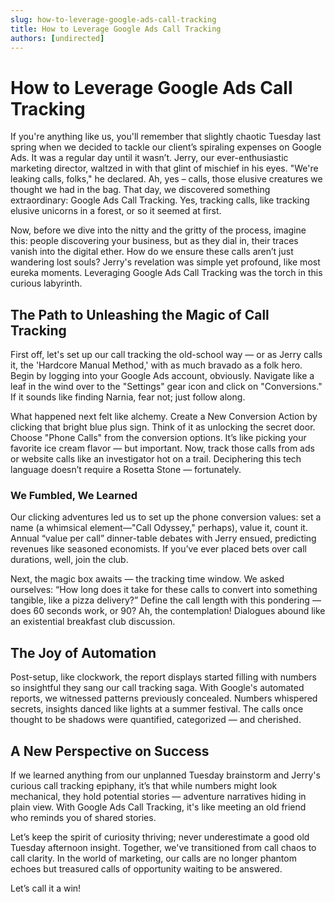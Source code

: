 ```yaml
---
slug: how-to-leverage-google-ads-call-tracking
title: How to Leverage Google Ads Call Tracking
authors: [undirected]
---
```



# How to Leverage Google Ads Call Tracking

If you're anything like us, you'll remember that slightly chaotic Tuesday last spring when we decided to tackle our client’s spiraling expenses on Google Ads. It was a regular day until it wasn’t. Jerry, our ever-enthusiastic marketing director, waltzed in with that glint of mischief in his eyes. "We're leaking calls, folks," he declared. Ah, yes – calls, those elusive creatures we thought we had in the bag. That day, we discovered something extraordinary: Google Ads Call Tracking. Yes, tracking calls, like tracking elusive unicorns in a forest, or so it seemed at first.

Now, before we dive into the nitty and the gritty of the process, imagine this: people discovering your business, but as they dial in, their traces vanish into the digital ether. How do we ensure these calls aren’t just wandering lost souls? Jerry's revelation was simple yet profound, like most eureka moments. Leveraging Google Ads Call Tracking was the torch in this curious labyrinth.

## The Path to Unleashing the Magic of Call Tracking

First off, let's set up our call tracking the old-school way — or as Jerry calls it, the 'Hardcore Manual Method,' with as much bravado as a folk hero. Begin by logging into your Google Ads account, obviously. Navigate like a leaf in the wind over to the "Settings" gear icon and click on "Conversions." If it sounds like finding Narnia, fear not; just follow along.

What happened next felt like alchemy. Create a New Conversion Action by clicking that bright blue plus sign. Think of it as unlocking the secret door. Choose "Phone Calls" from the conversion options. It’s like picking your favorite ice cream flavor — but important. Now, track those calls from ads or website calls like an investigator hot on a trail. Deciphering this tech language doesn’t require a Rosetta Stone — fortunately.

### We Fumbled, We Learned

Our clicking adventures led us to set up the phone conversion values: set a name (a whimsical element—"Call Odyssey," perhaps), value it, count it. Annual “value per call” dinner-table debates with Jerry ensued, predicting revenues like seasoned economists. If you’ve ever placed bets over call durations, well, join the club.

Next, the magic box awaits — the tracking time window. We asked ourselves: “How long does it take for these calls to convert into something tangible, like a pizza delivery?” Define the call length with this pondering — does 60 seconds work, or 90? Ah, the contemplation! Dialogues abound like an existential breakfast club discussion.

## The Joy of Automation

Post-setup, like clockwork, the report displays started filling with numbers so insightful they sang our call tracking saga. With Google's automated reports, we witnessed patterns previously concealed. Numbers whispered secrets, insights danced like lights at a summer festival. The calls once thought to be shadows were quantified, categorized — and cherished.

## A New Perspective on Success

If we learned anything from our unplanned Tuesday brainstorm and Jerry's curious call tracking epiphany, it’s that while numbers might look mechanical, they hold potential stories — adventure narratives hiding in plain view. With Google Ads Call Tracking, it's like meeting an old friend who reminds you of shared stories. 

Let’s keep the spirit of curiosity thriving; never underestimate a good old Tuesday afternoon insight. Together, we've transitioned from call chaos to call clarity. In the world of marketing, our calls are no longer phantom echoes but treasured calls of opportunity waiting to be answered.

Let’s call it a win!

